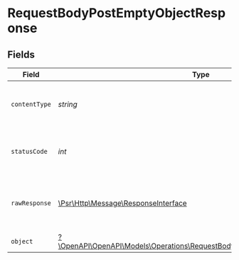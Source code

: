 # RequestBodyPostEmptyObjectResponse


## Fields

| Field                                                                                                                                           | Type                                                                                                                                            | Required                                                                                                                                        | Description                                                                                                                                     |
| ----------------------------------------------------------------------------------------------------------------------------------------------- | ----------------------------------------------------------------------------------------------------------------------------------------------- | ----------------------------------------------------------------------------------------------------------------------------------------------- | ----------------------------------------------------------------------------------------------------------------------------------------------- |
| `contentType`                                                                                                                                   | *string*                                                                                                                                        | :heavy_check_mark:                                                                                                                              | HTTP response content type for this operation                                                                                                   |
| `statusCode`                                                                                                                                    | *int*                                                                                                                                           | :heavy_check_mark:                                                                                                                              | HTTP response status code for this operation                                                                                                    |
| `rawResponse`                                                                                                                                   | [\Psr\Http\Message\ResponseInterface](https://www.php-fig.org/psr/psr-7/#33-psrhttpmessageresponseinterface)                                    | :heavy_check_mark:                                                                                                                              | Raw HTTP response; suitable for custom response parsing                                                                                         |
| `object`                                                                                                                                        | [?\OpenAPI\OpenAPI\Models\Operations\RequestBodyPostEmptyObjectResponseBody](../../Models/Operations/RequestBodyPostEmptyObjectResponseBody.md) | :heavy_minus_sign:                                                                                                                              | OK                                                                                                                                              |